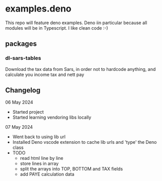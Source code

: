 # examples.deno

This repo will feature deno examples. Deno iin particular because all modules will be in Typescript. I like clean code :-)

## packages

### dl-sars-tables

Download the tax data from Sars, in order not to hardcode anything, and calculate you income tax and nett pay

## Changelog

06 May 2024

- Started project
- Started learning vendoring libs locally

07 May 2024

- Went back to using lib url
- Installed Deno vscode extension to cache lib urls and 'type' the Deno class
- TODO
  - read html line by line
  - store lines in array
  - split the arrays into TOP, BOTTOM and TAX fields
  - add PAYE calculation data
